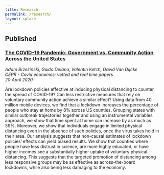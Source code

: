 ```yaml
---
title: Research
permalink: /research/
layout: splash
---
```

## Published
### [The COVID-19 Pandemic: Government vs. Community Action Across the United States](https://cepr.org/sites/default/files/news/CovidEconomics7.pdf)

*Adam Brzezinski, Guido Deiana, Valentin Ketch, David Van Dijcke*  
*CEPR - Covid economcs: vetted and real time papers*  
*20 April 2020* 

Are lockdown policies effective at inducing physical distancing to
counter the spread of COVID-19? Can less restrictive measures that
rely on voluntary community action achieve a similar effect? Using
data from 40 million mobile devices, we find that a lockdown increases
the percentage of people who stay at home by 8% across US counties.
Grouping states with similar outbreak trajectories together and using
an instrumental variables approach, we show that time spent at home
can increase by as much as 39%. Moreover, we show that individuals
engage in limited physical distancing even in the absence of such
policies, once the virus takes hold in their area. Our analysis suggests
that non-causal estimates of lockdown policies’ effects can yield biased
results. We show that counties where people have less distrust in science,
are more highly educated, or have higher incomes see a substantially
higher uptake of voluntary physical distancing. This suggests that the
targeted promotion of distancing among less responsive groups may
be as effective as across-the-board lockdowns, while also being less
damaging to the economy.
